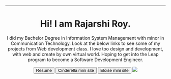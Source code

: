 <head>
  <!--link href="main.css" rel="stylesheet"-->
</head>
<body>
  <header>
  <hr> 
  <h1>Hi! I am Rajarshi Roy.</h1>
  <p class="text">  I did my Bachelor Degree in Information System Management with minor in Communication Technology. Look at the below links to see some of my projects from Web development class. I love too design and development, with web and create by own virtual world. Hoping to get into the Leap program to become a Software Development Engineer.</p>
    <a href="https://gist.github.com/rajarshi98/234d9df300fbe10565e67892eb360d4b"><button>Resume</button></a>
    <a href="https://rajarshi98.github.io/cinderella/pages/twist.html"><button>Cinderella mini site</button></a>
    <a href="https://rajarshi98.github.io/Eloise/"><button>Eloise mini site</button></a>
  
  
  <img src="logo.png">
  
  </header>
</body>
